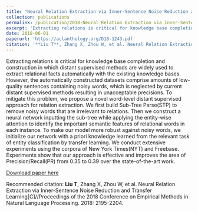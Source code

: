 ```yaml
---
title: "Neural Relation Extraction via Inner-Sentence Noise Reduction and Transfer Learning"
collection: publications
permalink: /publication/2018-Neural Relation Extraction via Inner-Sentence Noise Reduction and Transfer Learning
excerpt: 'Extracting relations is critical for knowledge base completion and construction in which distant supervised methods are widely used to extract relational facts automatically with the existing knowledge bases...'
date: 2018-06-01
paperurl: 'https://aclanthology.org/D18-1243.pdf'
citation: '**Liu T**, Zhang X, Zhou W, et al. Neural Relation Extraction via Inner-Sentence Noise Reduction and Transfer Learning[C]//Proceedings of the 2018 Conference on Empirical Methods in Natural Language Processing. 2018: 2195-2204.'
---
```

Extracting relations is critical for knowledge base completion and construction in which distant supervised methods are widely used to extract relational facts automatically with the existing knowledge bases. However, the automatically constructed datasets comprise amounts of low-quality sentences containing noisy words, which is neglected by current distant supervised methods resulting in unacceptable precisions. To mitigate this problem, we propose a novel word-level distant supervised approach for relation extraction. We first build Sub-Tree Parse(STP) to remove noisy words that are irrelevant to relations. Then we construct a neural network inputting the sub-tree while applying the entity-wise attention to identify the important semantic features of relational words in each instance. To make our model more robust against noisy words, we initialize our network with a priori knowledge learned from the relevant task of entity classification by transfer learning. We conduct extensive experiments using the corpora of New York Times(NYT) and Freebase. Experiments show that our approach is effective and improves the area of Precision/Recall(PR) from 0.35 to 0.39 over the state-of-the-art work.

[Download paper here](https://aclanthology.org/D18-1243.pdf)

Recommended citation: **Liu T**, Zhang X, Zhou W, et al. Neural Relation Extraction via Inner-Sentence Noise Reduction and Transfer Learning[C]//Proceedings of the 2018 Conference on Empirical Methods in Natural Language Processing. 2018: 2195-2204.